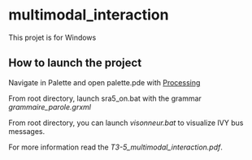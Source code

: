 # multimodal_interaction

This projet is for Windows

## How to launch the project
Navigate in Palette and open palette.pde with [Processing](https://processing.org/) 

From root directory, launch sra5_on.bat with the grammar *grammaire_parole.grxml*

From root directory, you can launch *visonneur.bat* to visualize IVY bus messages.

For more information read the *T3-5_multimodal_interaction.pdf*.
